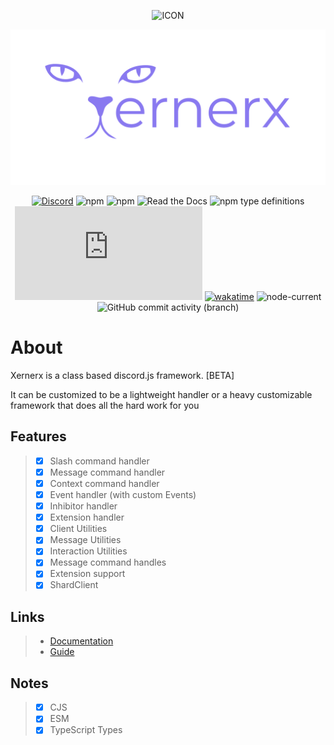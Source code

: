 <!-- @format -->

<center>

![ICON](https://dummi.me/icons/XernerxLogoPurple.png)

[![](./docs/icons/Xernerx%20-%20Logo%20-%20Purple.png)](https://xernerx.github.io/xernerx)

[![Discord](https://img.shields.io/discord/784094726432489522?logo=discord)](https://discord.gg/teNWyb69dq)
![npm](https://img.shields.io/npm/dw/xernerx)
![npm](https://img.shields.io/npm/dt/xernerx)
![Read the Docs](https://img.shields.io/readthedocs/node)
![npm type definitions](https://img.shields.io/npm/types/xernerx)
![node-current](https://img.shields.io/npm/v/discord.js)
[![wakatime](https://wakatime.com/badge/user/0eeef1b5-98a7-4ec0-ab4c-db00536d5ed1/project/23ab34b7-623b-45e8-b8db-e9f1910589f7.svg)](https://wakatime.com/badge/user/0eeef1b5-98a7-4ec0-ab4c-db00536d5ed1/project/23ab34b7-623b-45e8-b8db-e9f1910589f7)
![node-current](https://img.shields.io/node/v/xernerx)
![GitHub commit activity (branch)](https://img.shields.io/github/commit-activity/t/xernerx/xernerx)

</center>

# About

Xernerx is a class based discord.js framework. \[BETA\]

It can be customized to be a lightweight handler or a heavy customizable framework that does all the hard work for you

## Features

> - [x] Slash command handler
> - [x] Message command handler
> - [x] Context command handler
> - [x] Event handler (with custom Events)
> - [x] Inhibitor handler
> - [x] Extension handler
> - [x] Client Utilities
> - [x] Message Utilities
> - [x] Interaction Utilities
> - [x] Message command handles
> - [x] Extension support
> - [x] ShardClient

## Links

> - [Documentation](https://xernerx.xyz/)
> - [Guide](https://xernerx.xyz/guide)

## Notes

> - [x] CJS
> - [x] ESM
> - [x] TypeScript Types
